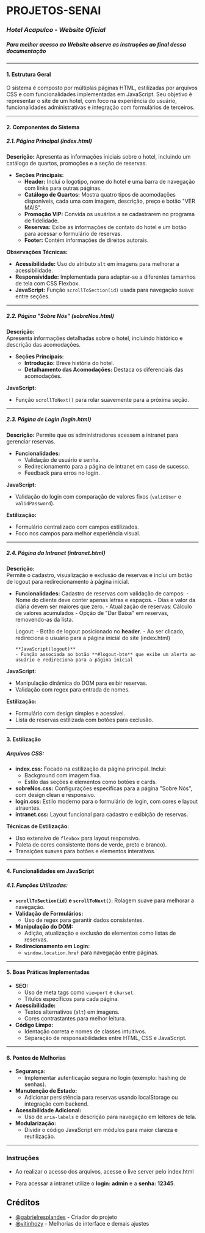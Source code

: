 # PROJETOS-SENAI
### *Hotel Acapulco - Website Oficial*
##### Para melhor acesso ao Website observe as instruções ao final dessa documentação

---

#### 1. Estrutura Geral
O sistema é composto por múltiplas páginas HTML, estilizadas por arquivos CSS e com funcionalidades implementadas em JavaScript. Seu objetivo é representar o site de um hotel, com foco na experiência do usuário, funcionalidades administrativas e integração com formulários de terceiros.

---

#### 2. Componentes do Sistema

##### 2.1. Página Principal (index.html)

**Descrição:**
Apresenta as informações iniciais sobre o hotel, incluindo um catálogo de quartos, promoções e a seção de reservas.

- **Seções Principais:**
  - **Header:** Inclui o logotipo, nome do hotel e uma barra de navegação com links para outras páginas.
  - **Catálogo de Quartos:** Mostra quatro tipos de acomodações disponíveis, cada uma com imagem, descrição, preço e botão "VER MAIS".
  - **Promoção VIP:** Convida os usuários a se cadastrarem no programa de fidelidade.
  - **Reservas:** Exibe as informações de contato do hotel e um botão para acessar o formulário de reservas.
  - **Footer:** Contém informações de direitos autorais.

**Observações Técnicas:**
- **Acessibilidade:** Uso do atributo `alt` em imagens para melhorar a acessibilidade.
- **Responsividade:** Implementada para adaptar-se a diferentes tamanhos de tela com CSS Flexbox.
- **JavaScript:** Função `scrollToSection(id)` usada para navegação suave entre seções.

---

##### 2.2. Página "Sobre Nós" (sobreNos.html)

**Descrição:**  
Apresenta informações detalhadas sobre o hotel, incluindo histórico e descrição das acomodações.

- **Seções Principais:**
  - **Introdução:** Breve história do hotel.
  - **Detalhamento das Acomodações:** Destaca os diferenciais das acomodações.

**JavaScript:**
- Função `scrollToNext()` para rolar suavemente para a próxima seção.

---

##### 2.3. Página de Login (login.html)

**Descrição:**
Permite que os administradores acessem a intranet para gerenciar reservas.

- **Funcionalidades:**
  - Validação de usuário e senha.
  - Redirecionamento para a página de intranet em caso de sucesso.
  - Feedback para erros no login.

**JavaScript:**
- Validação do login com comparação de valores fixos (`validUser` e `validPassword`).

**Estilização:**
- Formulário centralizado com campos estilizados.
- Foco nos campos para melhor experiência visual.

---

##### 2.4. Página da Intranet (intranet.html)

**Descrição:**  
Permite o cadastro, visualização e exclusão de reservas e inclui um botão de logout para redirecionamento à página inicial.

- **Funcionalidades:**
   Cadastro de reservas com validação de campos:
      - Nome do cliente deve conter apenas letras e espaços.
      - Dias e valor da diária devem ser maiores que zero.
      - Atualização de reservas: Cálculo de valores acumulados
      - Opção de "Dar Baixa" em reservas, removendo-as da lista.
   
   Logout:
      - Botão de logout posicionado no **header**.
      - Ao ser clicado, redireciona o usuário para a página inicial do site (index.html)

      **JavaScript(logout)**
      - Função associada ao botão **#logout-btn** que exibe um alerta ao usuário e redireciona para a página inicial

**JavaScript:**
- Manipulação dinâmica do DOM para exibir reservas.
- Validação com regex para entrada de nomes.

**Estilização:**
- Formulário com design simples e acessível.
- Lista de reservas estilizada com botões para exclusão.

---

#### 3. Estilização

##### **Arquivos CSS:**
- **index.css:** Focado na estilização da página principal. Inclui:
  - Background com imagem fixa.
  - Estilo das seções e elementos como botões e cards.
- **sobreNos.css:** Configurações específicas para a página "Sobre Nós", com design clean e responsivo.
- **login.css:** Estilo moderno para o formulário de login, com cores e layout atraentes.
- **intranet.css:** Layout funcional para cadastro e exibição de reservas.

**Técnicas de Estilização:**
- Uso extensivo de `flexbox` para layout responsivo.
- Paleta de cores consistente (tons de verde, preto e branco).
- Transições suaves para botões e elementos interativos.

---

#### 4. Funcionalidades em JavaScript

##### **4.1. Funções Utilizadas:**
- **`scrollToSection(id)` e `scrollToNext()`**: Rolagem suave para melhorar a navegação.
- **Validação de Formulários:**
  - Uso de regex para garantir dados consistentes.
- **Manipulação do DOM:** 
  - Adição, atualização e exclusão de elementos como listas de reservas.
- **Redirecionamento em Login:**
  - `window.location.href` para navegação entre páginas.

---

#### 5. Boas Práticas Implementadas

- **SEO:**
  - Uso de meta tags como `viewport` e `charset`.
  - Títulos específicos para cada página.
- **Acessibilidade:**
  - Textos alternativos (`alt`) em imagens.
  - Cores contrastantes para melhor leitura.
- **Código Limpo:**
  - Identação correta e nomes de classes intuitivos.
  - Separação de responsabilidades entre HTML, CSS e JavaScript.

---

#### 6. Pontos de Melhorias

- **Segurança:**
  - Implementar autenticação segura no login (exemplo: hashing de senhas).
- **Manutenção de Estado:**
  - Adicionar persistência para reservas usando localStorage ou integração com backend.
- **Acessibilidade Adicional:**
  - Uso de `aria-labels` e descrição para navegação em leitores de tela.
- **Modularização:**
  - Dividir o código JavaScript em módulos para maior clareza e reutilização.

---

### Instruções

 - Ao realizar o acesso dos arquivos, acesse o live server pelo index.html

 - Para acessar a intranet utilize o **login: admin** e a **senha: 12345**.

## Créditos
   - [@gabrielresplandes](https://github.com/gabrielresplandes) - Criador do projeto
   - [@vitinhozy](https://github.com/vitinhozy) - Melhorias de interface e demais ajustes 